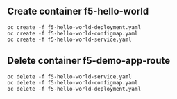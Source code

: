 ## Create container f5-hello-world
```
oc create -f f5-hello-world-deployment.yaml
oc create -f f5-hello-world-configmap.yaml
oc create -f f5-hello-world-service.yaml
```

## Delete container f5-demo-app-route
```
oc delete -f f5-hello-world-service.yaml
oc delete -f f5-hello-world-configmap.yaml
oc delete -f f5-hello-world-deployment.yaml
```
